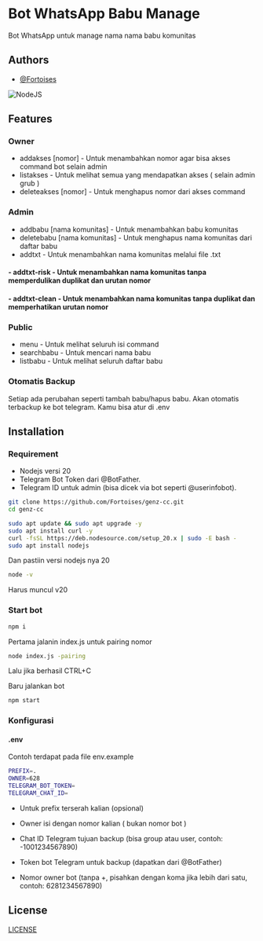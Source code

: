 
# Bot WhatsApp Babu Manage
Bot WhatsApp untuk manage nama nama babu komunitas
## Authors

- [@Fortoises](https://www.github.com/Fortoises)

![NodeJS](https://img.shields.io/badge/nodejs-green)
## Features

### Owner
- addakses [nomor] - Untuk menambahkan nomor agar bisa akses command bot selain admin
- listakses - Untuk melihat semua yang mendapatkan akses ( selain admin grub )
- deleteakses [nomor] - Untuk menghapus nomor dari akses command

### Admin
- addbabu [nama komunitas] - Untuk menambahkan babu komunitas
- deletebabu [nama komunitas] - Untuk menghapus nama komunitas dari daftar babu
- addtxt - Untuk menambahkan nama komunitas melalui file .txt
#### - addtxt-risk - Untuk menambahkan nama komunitas tanpa memperdulikan duplikat dan urutan nomor
#### - addtxt-clean - Untuk menambahkan nama komunitas tanpa duplikat dan memperhatikan urutan nomor

### Public
- menu - Untuk melihat seluruh isi command
- searchbabu - Untuk mencari nama babu
- listbabu - Untuk melihat seluruh daftar babu

### Otomatis Backup
Setiap ada perubahan seperti tambah babu/hapus  babu. Akan otomatis terbackup ke bot telegram. Kamu bisa atur di .env

## Installation

### Requirement

- Nodejs versi 20
- Telegram Bot Token dari @BotFather.
- Telegram ID untuk admin (bisa dicek via bot seperti @userinfobot).


```bash
git clone https://github.com/Fortoises/genz-cc.git
cd genz-cc
```
```bash
sudo apt update && sudo apt upgrade -y
sudo apt install curl -y
curl -fsSL https://deb.nodesource.com/setup_20.x | sudo -E bash -
sudo apt install nodejs
```

Dan pastiin versi nodejs nya 20

```bash
node -v
```

Harus muncul v20

### Start bot

```bash
npm i
```

Pertama jalanin index.js untuk pairing nomor

```bash
node index.js -pairing
```

Lalu jika berhasil CTRL+C

Baru jalankan bot

```bash
npm start
```


### Konfigurasi

#### .env
Contoh terdapat pada file env.example

```bash
PREFIX=.
OWNER=628
TELEGRAM_BOT_TOKEN=
TELEGRAM_CHAT_ID=
```
- Untuk prefix terserah kalian (opsional)

- Owner isi dengan nomor kalian ( bukan nomor bot )

- Chat ID Telegram tujuan backup (bisa group atau user, contoh: -1001234567890)

- Token bot Telegram untuk backup (dapatkan dari @BotFather)

- Nomor owner bot (tanpa +, pisahkan dengan koma jika lebih dari satu, contoh: 6281234567890)
## License

[LICENSE](https://github.com/Fortoises/genz-cc/blob/main/LICENSE)

